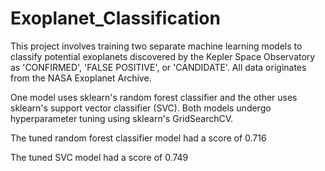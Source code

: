 # Exoplanet_Classification

This project involves training two separate machine learning models to classify potential exoplanets discovered by the Kepler Space Observatory as 'CONFIRMED', 'FALSE POSITIVE', or 'CANDIDATE'. All data originates from the NASA Exoplanet Archive.

One model uses sklearn's random forest classifier and the other uses sklearn's support vector classifier (SVC). Both models undergo hyperparameter tuning using sklearn's GridSearchCV.

The tuned random forest classifier model had a score of 0.716

The tuned SVC model had a score of 0.749